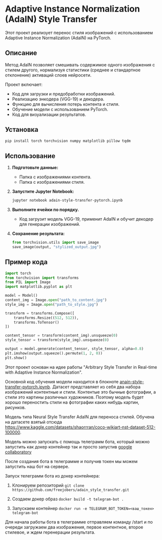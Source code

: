 # Adaptive Instance Normalization (AdaIN) Style Transfer

Этот проект реализует перенос стиля изображений с использованием Adaptive Instance Normalization (AdaIN) на PyTorch.

## Описание

Метод AdaIN позволяет смешивать содержимое одного изображения с стилем другого, нормализуя статистики (среднее и стандартное отклонение) активаций слоев нейросети.

Проект включает:

- Код для загрузки и предобработки изображений.
- Реализацию энкодера (VGG-19) и декодера.
- Функцию для вычисления потерь контента и стиля.
- Обучение модели с использованием PyTorch.
- Код для визуализации результатов.

## Установка

```bash
pip install torch torchvision numpy matplotlib pillow tqdm
```

## Использование

1. **Подготовьте данные:**

   - Папка с изображениями контента.
   - Папка с изображениями стиля.

2. **Запустите Jupyter Notebook:**

   ```bash
   jupyter notebook adain-style-transfer-pytorch.ipynb
   ```

3. **Выполните ячейки по порядку.**

   - Код загрузит модель VGG-19, применит AdaIN и обучит декодер для генерации изображений.

4. **Сохранение результата:**

   ```python
   from torchvision.utils import save_image
   save_image(output, "stylized_output.jpg")
   ```

## Пример кода

```python
import torch
from torchvision import transforms
from PIL import Image
import matplotlib.pyplot as plt

model = Model()
content_img = Image.open("path_to_content.jpg")
style_img = Image.open("path_to_style.jpg")

transform = transforms.Compose([
    transforms.Resize((512, 512)),
    transforms.ToTensor()
])

content_tensor = transform(content_img).unsqueeze(0)
style_tensor = transform(style_img).unsqueeze(0)

output = model.generate(content_tensor, style_tensor, alpha=0.8)
plt.imshow(output.squeeze().permute(1, 2, 0))
plt.show()
```

Этот проект основан на идее работы "Arbitrary Style Transfer in Real-time with Adaptive Instance Normalization".



Основной код обучения модели находится в блокноте [anain-style-transfer-pytorch.ipynb](https://drive.google.com/file/d/1uPrD1Y_W_zlnF5PrrMae_0dEqMGotcXR/view?usp=sharing). Датасет представляет из себя два набора изображений контентные и стили. Контентые это бычные фотографии, а стили это картины различных художников. Поэтому модель будет хорошо переностить стили на фотографии каких нибудь картин, рисунков.

Модель типа Neural Style Transfer AdaIN для переноса стилей. Обучена на датасете взятый отсюда https://www.kaggle.com/datasets/shaorrran/coco-wikiart-nst-dataset-512-100000.

Модель можно запускать с помощь телеграмм бота, который можно запустить как докер контейнер так и просто запустив [google collaboratory](https://drive.google.com/file/d/1Bl_c6cVGXx1sFJIvf-XjeOG58VeVIImt/view?usp=sharing)

После создания бота в телеграмме и получив токен мы можем запустить наш бот на сервере.

Запуск телеграмм бота из докер контейнера:

1. Клонируем репозиторий
    `git clone https://github.com/freejobers/adain_style_transfer.git`

2. Создаем докер образ 
    `docker build -t telegram-bot .`

3. Запускаем контейнер
    `docker run -e TELEGRAM_BOT_TOKEN=<ваш_токен> telegram-bot`

Для начала работы бота в телеграмме отправляем команду /start и по очереди загружаем два изображения, первое контентное, второе стилевое, и ждем геренерации результата.